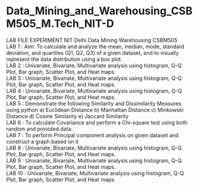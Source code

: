 # Data_Mining_and_Warehousing_CSBM505_M.Tech_NIT-D
LAB FILE EXPERIMENT NIT Delhi Data Mining Warehousing CSBM505
<br> LAB 1 : Aim: To calculate and analyze the mean, median, mode, standard deviation, and quartiles (Q1, Q2, Q3) of a given dataset, and to visually represent the data distribution using a box plot.
<br> LAB 2 : Univariate, Bivariate, Multivariate analysis using histogram, Q-Q Plot, Bar graph, Scatter Plot, and Heat maps.
<br> LAB 3 : Univariate, Bivariate, Multivariate analysis using histogram, Q-Q Plot, Bar graph, Scatter Plot, and Heat maps.
<br> LAB 4 : Univariate, Bivariate, Multivariate analysis using histogram, Q-Q Plot, Bar graph, Scatter Plot, and Heat maps.
<br> LAB 5 : Demonstrate the following Similarity and Dissimilarity Measures using python
a) Euclidean Distance
b) Manhattan Distance
c) Minkowski Distance
d) Cosine Similarity
e) Jaccard Similarity
<br> LAB 6 : To calculate Covariance and perform a Chi-square test using both random and provided data.
<br> LAB 7 : To perform Principal component analysis on given dataset and construct a graph based on it
<br> LAB 8 : Univariate, Bivariate, Multivariate analysis using histogram, Q-Q Plot, Bar graph, Scatter Plot, and Heat maps.
<br> LAB 9 : Univariate, Bivariate, Multivariate analysis using histogram, Q-Q Plot, Bar graph, Scatter Plot, and Heat maps.
<br> LAB 10 : Univariate, Bivariate, Multivariate analysis using histogram, Q-Q Plot, Bar graph, Scatter Plot, and Heat maps.
